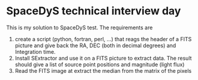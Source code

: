 # SpaceDyS technical interview day

This is my solution to SpaceDyS test. The requirements are
1. create a script (python, fortran, perl, ...) that reags the header of a FITS picture and give back the RA, DEC (both in decimal degrees) and Integration time.
2. Install SExtractor and use it on a FITS picture to extract data. The result should give a list of source point positions and magnitude (light flux)
3. Read the FITS image at extract the median from the matrix of the pixels

